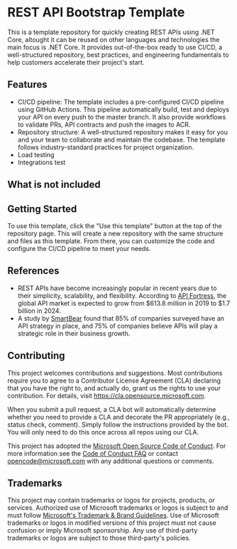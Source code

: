 # REST API Bootstrap Template

This is a template repository for quickly creating REST APIs using .NET Core, altought it can be reused on other languages and technologies the main focus is .NET Core. It provides out-of-the-box ready to use CI/CD, a well-structured repository, best practices, and engineering fundamentals to help customers accelerate their project's start.

## Features

* CI/CD pipeline: The template includes a pre-configured CI/CD pipeline using GitHub Actions. This pipeline automatically build, test and deploys your API on every push to the master branch. It also provide workflows to validate PRs, API contracts and push the images to ACR.
* Repository structure: A well-structured repository makes it easy for you and your team to collaborate and maintain the codebase. The template follows industry-standard practices for project organization.
* Load testing
* Integrations test

## What is not included



## Getting Started

To use this template, click the "Use this template" button at the top of the repository page. This will create a new repository with the same structure and files as this template. From there, you can customize the code and configure the CI/CD pipeline to meet your needs.

## References

* REST APIs have become increasingly popular in recent years due to their simplicity, scalability, and flexibility. According to [API Fortress](https://saucelabs.com/products/api-testing), the global API market is expected to grow from $613.8 million in 2019 to $1.7 billion in 2024.
* A study by [SmartBear](https://smartbear.com/learn/api-design/what-is-an-api-economy/) found that 85% of companies surveyed have an API strategy in place, and 75% of companies believe APIs will play a strategic role in their business growth.

## Contributing

This project welcomes contributions and suggestions.  Most contributions require you to agree to a
Contributor License Agreement (CLA) declaring that you have the right to, and actually do, grant us
the rights to use your contribution. For details, visit https://cla.opensource.microsoft.com.

When you submit a pull request, a CLA bot will automatically determine whether you need to provide
a CLA and decorate the PR appropriately (e.g., status check, comment). Simply follow the instructions
provided by the bot. You will only need to do this once across all repos using our CLA.

This project has adopted the [Microsoft Open Source Code of Conduct](https://opensource.microsoft.com/codeofconduct/).
For more information see the [Code of Conduct FAQ](https://opensource.microsoft.com/codeofconduct/faq/) or
contact [opencode@microsoft.com](mailto:opencode@microsoft.com) with any additional questions or comments.

## Trademarks

This project may contain trademarks or logos for projects, products, or services. Authorized use of Microsoft 
trademarks or logos is subject to and must follow 
[Microsoft's Trademark & Brand Guidelines](https://www.microsoft.com/en-us/legal/intellectualproperty/trademarks/usage/general).
Use of Microsoft trademarks or logos in modified versions of this project must not cause confusion or imply Microsoft sponsorship.
Any use of third-party trademarks or logos are subject to those third-party's policies.
